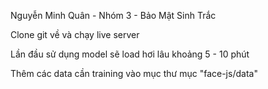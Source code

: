 Nguyễn Minh Quân - Nhóm 3 - Bảo Mật Sinh Trắc

Clone git về và chạy live server 

Lần đầu sử dụng model sẽ load hơi lâu khoảng 5 - 10 phút

Thêm các data cần training vào mục thư mục "face-js/data"

